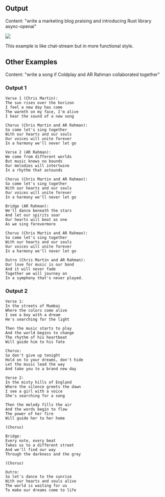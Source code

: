 ## Output

Content: "write a marketing blog praising and introducing Rust library async-openai"

<img src="https://raw.githubusercontent.com/64bit/async-openai/assets/chat-stream/output.svg" />

This example is like chat-stream but in more functional style.


## Other Examples

Content: "write a song if Coldplay and AR Rahman collaborated together"

### Output 1

```
Verse 1 (Chris Martin):
The sun rises over the horizon
I feel a new day has come
The warmth on my face, I'm alive
I hear the sound of a new song

Chorus (Chris Martin and AR Rahman):
So come let's sing together
With our hearts and our souls
Our voices will unite forever
In a harmony we'll never let go

Verse 2 (AR Rahman):
We come from different worlds
But music knows no bounds
Our melodies will intertwine
In a rhythm that astounds

Chorus (Chris Martin and AR Rahman):
So come let's sing together
With our hearts and our souls
Our voices will unite forever
In a harmony we'll never let go

Bridge (AR Rahman):
We'll dance beneath the stars
And let our spirits soar
Our hearts will beat as one
As we sing forevermore

Chorus (Chris Martin and AR Rahman):
So come let's sing together
With our hearts and our souls
Our voices will unite forever
In a harmony we'll never let go

Outro (Chris Martin and AR Rahman):
Our love for music is our bond
And it will never fade
Together we will journey on
In a symphony that's never played.

```


### Output 2

```
Verse 1:
In the streets of Mumbai
Where the colors come alive
I see a boy with a dream
He's searching for the light

Then the music starts to play
And the world begins to change
The rhythm of his heartbeat
Will guide him to his fate

Chorus:
So don't give up tonight
Hold on to your dreams, don't hide
Let the music lead the way
And take you to a brand new day

Verse 2:
In the misty hills of England
Where the silence greets the dawn
I see a girl with a voice
She's searching for a song

Then the melody fills the air
And the words begin to flow
The power of her fire
Will guide her to her home

(Chorus)

Bridge:
Every note, every beat
Takes us to a different street
And we'll find our way
Through the darkness and the grey

(Chorus)

Outro:
So let's dance to the sunrise
With our hearts and souls alive
The world is waiting for us
To make our dreams come to life
```
